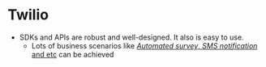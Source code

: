 # Twilio

* SDKs and APIs are robust and well-designed. It also is easy to use.
  * Lots of business scenarios like [*Automated survey*, *SMS notification* and etc](https://www.twilio.com/docs/tutorials) can be achieved 